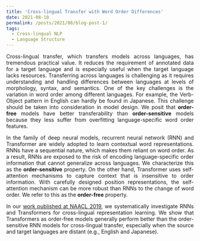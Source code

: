 ```yaml
---
title: 'Cross-lingual Transfer with Word Order Differences'
date: 2021-08-10
permalink: /posts/2021/08/blog-post-1/
tags:
  - Cross-lingual NLP
  - Language Structure
---
```


<p align="justify">
</p>

<p align="justify">
  Cross-lingual transfer, which transfers models across languages, has tremendous practical value. It reduces the requirement of annotated data for a target language and is especially useful when the target language lacks resources. Transferring across languages is challenging as it requires understanding and handling differences between languages at levels of morphology, syntax, and semantics. One of the key challenges is the variation in word order among different languages. For example, the Verb-Object pattern in English can hardly be found in Japanese. This challenge should be taken into consideration in model design. We posit that <b>order-free</b> models have better transferability than <b>order-sensitive</b> models because they less suffer from overfitting language-specific word order features. 
</p>

<p align="justify">
  In the family of deep neural models, recurrent neural network (RNN) and Transformer are widely adopted to learn contextual word representations. RNNs have a sequential nature, which makes them reliant on word order. As a result, RNNs are exposed to the risk of encoding language-specific order information that cannot generalize across languages. We characterize this as the <b>order-sensitive</b> property. On the other hand, Transformer uses self-attention mechanisms to capture context that is insensitive to order information. With carefully designed position representations, the self-attention mechanism can be more robust than RNNs to the change of word order. We refer to this as the <b>order-free</b> property.
</p>

<p align="justify">
  In our <a href="https://aclanthology.org/N19-1253/" target="_blank">work published at NAACL 2019</a>, we systematically investigate RNNs and Transformers for cross-lingual representation learning. We show that Transformers as order-free models generally perform better than the order-sensitive RNN models for cross-lingual transfer, especially when the source and target languages are distant (e.g., English and Japanese). 
</p>

  
